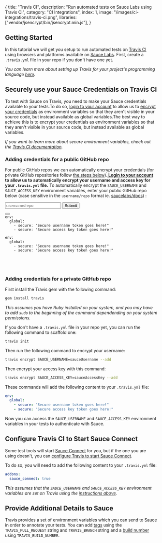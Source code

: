 {
  title: "Travis CI",
  description: "Run automated tests on Sauce Labs using Travis CI",
  category: "CI Integrations",
  index: 1,
  image: "/images/ci-integrations/travis-ci.png",
  libraries: ["vendor/jsencrypt/bin/jsencrypt.min.js"],
}

## Getting Started

In this tutorial we will get you setup to run automated tests on
[Travis CI](https://travis-ci.org/) using browsers and platforms available on
[Sauce Labs](https://saucelabs.com). First, create a `.travis.yml` file in your repo if you don't have one yet.

*You can learn more about setting up Travis for your project's programming language [here](http://about.travis-ci.org/docs/user/getting-started/#Getting-started).*

## Securely use your Sauce Credentials on Travis CI

To test with Sauce on Travis, you need to make your Sauce credentials available to your tests.<span class="show-inline-when-un-authenticated">To do so, <a href="#" id="travis-login-redirect">login to your account</a> to allow us to [encrypt your credentials](#adding-credentials-for-a-public-github-repo) as environment variables so that they aren't visible in your source code, but instead available as global variables.</span><span class="show-inline-when-authenticated">The best way to achieve this is to encrypt your credentials as environment variables so that they aren't visible in your source code, but instead available as global variables.</span>

*If you want to learn more about secure environment variables, check out the
[Travis
CI documentation](http://about.travis-ci.org/docs/user/build-configuration/#Secure-environment-variables).*

### Adding credentials for a public GitHub repo

<span>For public GitHub repos we can automatically encrypt your credentials (for private GitHub repositories follow [the steps below](#adding-credentials-for-a-private-github-repo)).</span><span class="show-inline-when-un-authenticated"><b><a href="#" id="travis-login-redirect-adding-credentials"> Login to your account</a> to allow us to automatically encrypt your username and access key for your `.travis.yml` file.</b></span><span class="show-inline-when-authenticated"> To automatically encrypt the `SAUCE_USERNAME` and `SAUCE_ACCESS_KEY` environment variables, enter your public GitHub repo below (case sensitive in the `username/repo` format ie. <a href="https://github.com/saucelabs/docs" target="_blank">saucelabs/docs</a>) :</span>
<div class="show-when-authenticated">
<div class="container-fluid">
  <div class="row">
  <div class="input-group col-md-6">
      <input class="form-control" id="repo" placeholder="username/repo" required="required" type="text">
      <span class="input-group-btn">
      <button class="btn btn-default" type="button" id="encrypt">Submit</button>
      </span>
  </div>
  <div class="encryption-alert" id="output"></div>
  </div>
</div>
</div>

<div class='alert alert-success alert-dismissible show-after-encryption encryption-alert' role='alert' style="display:none"><button type="button" class="close" data-dismiss="alert"><span aria-hidden="true">&times;</span><span class="sr-only">Close</span></button>Success: For the project <span id="project"></span>, copy the code block below to your `.travis.yml` file.</div>

<pre><code class="lang-yaml"><div class="button-container"><button data-clipboard-target="travis-auto-encryption" class="btn btn-default clipboard"><span class="fa fa-clipboard"></span></button><div id="code-4" class="hidden">env:
  global:
    - secure: "Secure username token goes here!"
    - secure: "Secure access key token goes here!"</div></div><div class="highlight" id="travis-auto-encryption"><pre><span class="l-Scalar-Plain">env</span><span class="p-Indicator">:</span>
  <span class="l-Scalar-Plain">global</span><span class="p-Indicator">:</span>
    <span class="p-Indicator">-</span> <span class="l-Scalar-Plain">secure</span><span class="p-Indicator">:</span> <span class="s" id="usernameContainer">"Secure username token goes here!"</span>
    <span class="p-Indicator">-</span> <span class="l-Scalar-Plain">secure</span><span class="p-Indicator">:</span> <span class="s" id="accessKeyContainer">"Secure access key token goes here!"</span>
</pre></div>
</code></pre>

<span class="show-after-encryption" style="display:none" >Now you can skip to our section on [configuring Travis CI to start Sauce Connect](#configure-travis-ci-to-start-sauce-connect).</span>

### Adding credentials for a private GitHub repo

First install the Travis gem with the following command:

```bash
gem install travis
```
*This assumes you have Ruby installed on your system, and you may have to add `sudo` to the beginning of the command dependending on your system permissions.*

If you don't have a `.travis.yml` file in your repo yet, you can run the following command to scaffold one:

```bash
travis init
```

Then run the following command to encrypt your username:

```bash
travis encrypt SAUCE_USERNAME=sauceUsername --add
```

Then encrypt your access key with this command:

```bash
travis encrypt SAUCE_ACCESS_KEY=sauceAccessKey --add
```

These commands will add the following content to your  `.travis.yml` file:

```yaml
env:
  global:
    - secure: "Secure username token goes here!"
    - secure: "Secure access key token goes here!"
```

Now you can access the `SAUCE_USERNAME` and `SAUCE_ACCESS_KEY` environment variables in your tests to authenticate with Sauce.

## Configure Travis CI to Start Sauce Connect

Some test tools will start [Sauce Connect](/reference/sauce-connect) for you, but if the one you are using doesn't, you can [configure Travis to start Sauce Connect](http://docs.travis-ci.com/user/sauce-connect/).

To do so, you will need to add the following content to your `.travis.yml` file:

```yaml
addons:
  sauce_connect: true
```
*This assumes that the `SAUCE_USERNAME` and `SAUCE_ACCESS_KEY` environment variables are set on Travis using the [instructions above](#adding-credentials-for-a-public-github-repo).*

## Provide Additional Details to Sauce

Travis provides a set of environment variables which you can send to Sauce in order to annotate your tests. You can add [tags](/reference/test-configuration/#tagging) using the `TRAVIS_PULL_REQUEST` string and `TRAVIS_BRANCH` string and a [build number](/reference/test-configuration/#recording-build-numbers) using `TRAVIS_BUILD_NUMBER`.